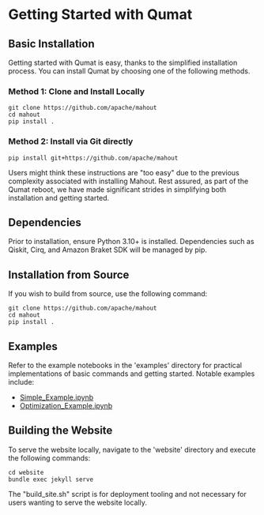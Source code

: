 # Getting Started with Qumat

## Basic Installation

Getting started with Qumat is easy, thanks to the simplified installation process. You can install Qumat by choosing one of the following methods.

### Method 1: Clone and Install Locally

```
git clone https://github.com/apache/mahout
cd mahout
pip install .
```

### Method 2: Install via Git directly

```
pip install git+https://github.com/apache/mahout
```

Users might think these instructions are "too easy" due to the previous complexity associated with installing Mahout. Rest assured, as part of the Qumat reboot, we have made significant strides in simplifying both installation and getting started.

## Dependencies

Prior to installation, ensure Python 3.10+ is installed. Dependencies such as Qiskit, Cirq, and Amazon Braket SDK will be managed by pip.

## Installation from Source

If you wish to build from source, use the following command:

```
git clone https://github.com/apache/mahout
cd mahout
pip install .
```

## Examples

Refer to the example notebooks in the 'examples' directory for practical implementations of basic commands and getting started. Notable examples include: 

- [Simple_Example.ipynb](examples/Simple_Example.ipynb)
- [Optimization_Example.ipynb](examples/Optimization_Example.ipynb)

## Building the Website

To serve the website locally, navigate to the 'website' directory and execute the following commands:

```
cd website
bundle exec jekyll serve
```

The "build_site.sh" script is for deployment tooling and not necessary for users wanting to serve the website locally.